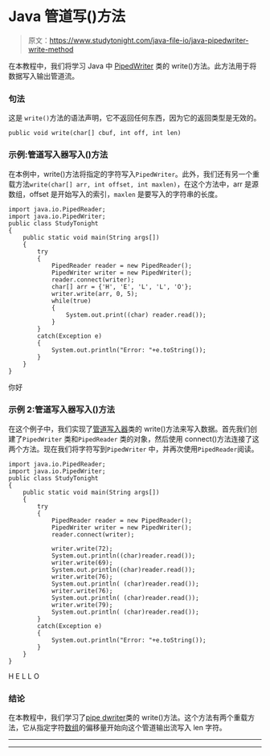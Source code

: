 # Java 管道写()方法

> 原文：<https://www.studytonight.com/java-file-io/java-pipedwriter-write-method>

在本教程中，我们将学习 Java 中 [PipedWriter](https://www.studytonight.com/java-file-io/java-pipedwriter-class) 类的 write()方法。此方法用于将数据写入输出管道流。

### 句法

这是 `write()`方法的语法声明，它不返回任何东西，因为它的返回类型是无效的。

```
public void write(char[] cbuf, int off, int len)
```

### 示例:管道写入器写入()方法

在本例中，write()方法将指定的字符写入`PipedWriter`。此外，我们还有另一个重载方法`write(char[] arr, int offset, int maxlen)`，在这个方法中，arr 是源数组，offset 是开始写入的索引，`maxlen` 是要写入的字符串的长度。

```
import java.io.PipedReader;
import java.io.PipedWriter;
public class StudyTonight 
{
	public static void main(String args[])
	{
		try
		{
			PipedReader reader = new PipedReader(); 
			PipedWriter writer = new PipedWriter(); 
			reader.connect(writer); 
			char[] arr = {'H', 'E', 'L', 'L', 'O'}; 
			writer.write(arr, 0, 5); 
			while(true) 
			{ 
				System.out.print((char) reader.read());           
			} 
		}
		catch(Exception e)
		{
			System.out.println("Error: "+e.toString());
		}
	}
}
```

你好

### 示例 2:管道写入器写入()方法

在这个例子中，我们实现了[管道写入器](https://www.studytonight.com/tutorials/?subject=java-file-io&url=java-pipedwriter-class)类的 write()方法来写入数据。首先我们创建了`PipedWriter` 类和`PipedReader` 类的对象，然后使用 connect()方法连接了这两个方法。现在我们将字符写到`PipedWriter` 中，并再次使用`PipedReader`阅读。

```
import java.io.PipedReader;
import java.io.PipedWriter;
public class StudyTonight 
{
	public static void main(String args[])
	{
		try
		{
			PipedReader reader = new PipedReader(); 
			PipedWriter writer = new PipedWriter(); 
			reader.connect(writer); 

			writer.write(72); 
			System.out.println((char)reader.read()); 
			writer.write(69); 
			System.out.println((char)reader.read()); 
			writer.write(76); 
			System.out.println( (char)reader.read());   
			writer.write(76); 
			System.out.println( (char)reader.read());   
			writer.write(79); 
			System.out.println( (char)reader.read());   
		}
		catch(Exception e)
		{
			System.out.println("Error: "+e.toString());
		}
	}
}
```

H
E
L
L
O

### 结论

在本教程中，我们学习了[pipe dwriter](https://www.studytonight.com/tutorials/?subject=java-file-io&url=java-pipedwriter-class)类的 write()方法。这个方法有两个重载方法，它从指定字符[数组](https://www.javatpoint.com/array-in-java)的偏移量开始向这个管道输出流写入 len 字符。

* * *

* * *